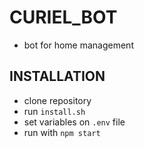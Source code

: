 # CURIEL_BOT
- bot for home management

## INSTALLATION
- clone repository
- run `install.sh`
- set variables on `.env` file
- run with  `npm start`